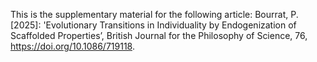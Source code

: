 This is the supplementary material for the following article:
Bourrat, P. [2025]: 'Evolutionary Transitions in Individuality by Endogenization of Scaffolded Properties’, British Journal for the Philosophy of Science, 76, <https://doi.org/10.1086/719118>.
